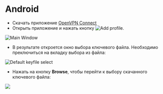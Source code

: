 # Android

- Скачать приложение [OpenVPN Connect](https://play.google.com/store/apps/details?id=net.openvpn.openvpn&hl=en)
- Открыть приложение и нажать кнопку ![Add profile][def1].
  
![Main Window][def2]

- В результате откроется окно выбора ключевого файла. Необходимо преключиться на вкладку выбора из файла:
  
![Default keyfile select][def3]
  
- Нажать на кнопку **Browse**, чтобы перейти к выбору скачанного ключевого файла:

![][def4]

[def1]: (https://github.com/Iverlein/IvDocs/blob/d865b57aed50f6bbea91f2afdc5bb1fcbf375599/Unsorted/Pictures/Screenshot_20230312-212902549_cr.png)
[def2]: (https://github.com/Iverlein/IvDocs/blob/d865b57aed50f6bbea91f2afdc5bb1fcbf375599/Unsorted/Pictures/Screenshot_20230312-212902549.png)
[def3]: (https://github.com/Iverlein/IvDocs/blob/d865b57aed50f6bbea91f2afdc5bb1fcbf375599/Unsorted/Pictures/Screenshot_20230312-212911062.png)
[def4]: (https://github.com/Iverlein/IvDocs/blob/d865b57aed50f6bbea91f2afdc5bb1fcbf375599/Unsorted/Pictures/Screenshot_20230312-212918603.png)